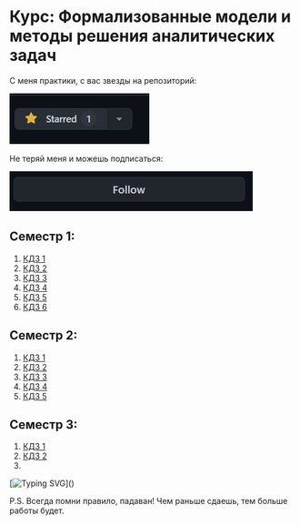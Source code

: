 # Курс: Формализованные модели и методы решения аналитических задач

С меня практики, с вас звезды на репозиторий:

![img.png](img.png)

Не теряй меня и можешь подписаться:

![img_1.png](img_1.png)

## Семестр 1:
1. [КДЗ 1](https://github.com/AndrewKom/For_Ser/tree/master/Semester%201/Lab1)
2. [КДЗ 2](https://github.com/AndrewKom/For_Ser/tree/master/Semester%201/Lab2)
3. [КДЗ 3](https://github.com/AndrewKom/For_Ser/tree/master/Semester%201/Lab3)
4. [КДЗ 4](https://github.com/AndrewKom/For_Ser/tree/master/Semester%201/Lab4)
5. [КДЗ 5](https://github.com/AndrewKom/For_Ser/tree/master/Semester%201/Lab5)
6. [КДЗ 6](https://github.com/AndrewKom/For_Ser/tree/master/Semester%201/Lab6)

## Семестр 2:
1. [КДЗ 1](https://github.com/AndrewKom/For_Ser/tree/master/Semester%202/Lab1)
2. [КДЗ 2](https://github.com/AndrewKom/For_Ser/tree/master/Semester%202/Lab2)
3. [КДЗ 3](https://github.com/AndrewKom/For_Ser/tree/master/Semester%202/Lab3)
4. [КДЗ 4](https://github.com/AndrewKom/For_Ser/tree/master/Semester%202/Lab4)
5. [КДЗ 5](https://github.com/AndrewKom/For_Ser/tree/master/Semester%202/Lab5)


## Семестр 3:
1. [КДЗ 1](https://github.com/AndrewKom/For_Ser/tree/master/Semester%203/Lab1)
2. [КДЗ 2](https://github.com/AndrewKom/For_Ser/tree/master/Semester%203/Lab2)
3. 

[![Typing SVG](https://readme-typing-svg.herokuapp.com?font=Fira+Code&weight=500&size=30&pause=1000&color=F70000&center=true&random=false&width=435&lines=%D0%9F%D0%BE%D0%B4%D0%BF%D0%B8%D1%81%D0%BA%D0%B0!;%D0%97%D0%B2%D0%B5%D0%B7%D0%B4%D0%B0!)]()


P.S. Всегда помни правило, падаван! Чем раньше сдаешь, тем больше работы будет.